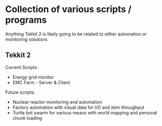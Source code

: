 # Collection of various scripts / programs

Anything Tekkit 2 is likely going to be related to either automation or monitoring solutions


## **Tekkit 2**

Current Scripts:
- Energy grid monitor
- EMC Farm - Server & Client

Future scripts:
- Nuclear reactor monitoring and automation
- Factory automation with visual data for I/O and item throughput
- Turtle bot swarm for various means with world mapping and personal chunk loading

